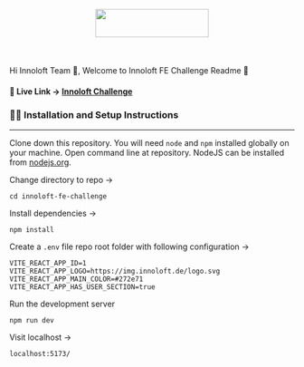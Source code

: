 <div style="display: flex;
            align-items: center;
            justify-content: center;
            padding-top: 25px;
            margin-bottom: 50px";
>
  <img src="https://img.innoloft.de/logo.svg" alt="" height="50px" width="200px" margin="50px" srcset="" />
</div>

Hi Innoloft Team 👋,
Welcome to Innoloft FE Challenge Readme 🚀

#### 🔗 Live Link &rarr; [Innoloft Challenge](https://innoloft-fe-challenge.vercel.app/)

### 👨‍💻 Installation and Setup Instructions

---

Clone down this repository. You will need `node` and `npm` installed globally on your machine. Open command line at repository.
NodeJS can be installed from [nodejs.org](https://nodejs.org/en/download/).

Change directory to repo &rarr;

`cd innoloft-fe-challenge`

Install dependencies &rarr;

`npm install`

Create a `.env` file repo root folder with following configuration &rarr;

```
VITE_REACT_APP_ID=1
VITE_REACT_APP_LOGO=https://img.innoloft.de/logo.svg
VITE_REACT_APP_MAIN_COLOR=#272e71
VITE_REACT_APP_HAS_USER_SECTION=true
```

Run the development server

`npm run dev`

Visit localhost &rarr;

`localhost:5173/`
